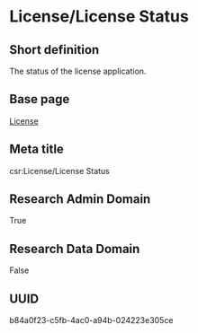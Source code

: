 # License/License Status
## Short definition
The status of the license application.
## Base page
[License](https://github.com/EuroCRIS/CASRAI-Dictionairies/blob/main/Objects/License.md)
## Meta title
csr:License/License Status
## Research Admin Domain
True
## Research Data Domain
False
## UUID
b84a0f23-c5fb-4ac0-a94b-024223e305ce
